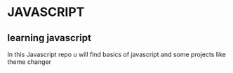 # JAVASCRIPT

<h2 style="color='red'">learning  javascript</h2>
<p>In this Javascript repo  u will find basics of javascript
  and some  projects like theme changer </p>
